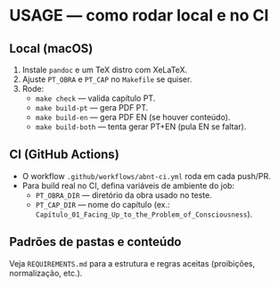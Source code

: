 # USAGE — como rodar local e no CI

## Local (macOS)
1. Instale `pandoc` e um TeX distro com XeLaTeX.
2. Ajuste `PT_OBRA` e `PT_CAP` no `Makefile` se quiser.
3. Rode:
   - `make check` — valida capítulo PT.
   - `make build-pt` — gera PDF PT.
   - `make build-en` — gera PDF EN (se houver conteúdo).
   - `make build-both` — tenta gerar PT+EN (pula EN se faltar).

## CI (GitHub Actions)
- O workflow `.github/workflows/abnt-ci.yml` roda em cada push/PR.
- Para build real no CI, defina variáveis de ambiente do job:
  - `PT_OBRA_DIR` — diretório da obra usado no teste.
  - `PT_CAP_DIR` — nome do capítulo (ex.: `Capítulo_01_Facing_Up_to_the_Problem_of_Consciousness`).

## Padrões de pastas e conteúdo
Veja `REQUIREMENTS.md` para a estrutura e regras aceitas (proibições, normalização, etc.).
